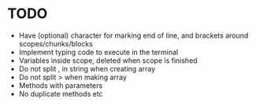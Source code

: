 # TODO

- Have (optional) character for marking end of line, and brackets around scopes/chunks/blocks
- Implement typing code to execute in the terminal
- Variables inside scope, deleted when scope is finished
- Do not split , in string when creating array
- Do not split > when making array
- Methods with parameters
- No duplicate methods etc